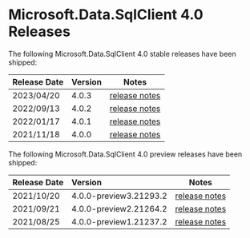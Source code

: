 # Microsoft.Data.SqlClient 4.0 Releases

The following Microsoft.Data.SqlClient 4.0 stable releases have been shipped:

| Release Date | Version | Notes |
| :-- | :-- | :--: |
| 2023/04/20 | 4.0.3 | [release notes](4.0.3.md) |
| 2022/09/13 | 4.0.2 | [release notes](4.0.2.md) |
| 2022/01/17 | 4.0.1 | [release notes](4.0.1.md) |
| 2021/11/18 | 4.0.0 | [release notes](4.0.0.md) |

The following Microsoft.Data.SqlClient 4.0 preview releases have been shipped:

| Release Date | Version | Notes |
| :-- | :-- | :--: |
| 2021/10/20 | 4.0.0-preview3.21293.2 | [release notes](4.0.0-preview3.md) |
| 2021/09/21 | 4.0.0-preview2.21264.2 | [release notes](4.0.0-preview2.md) |
| 2021/08/25 | 4.0.0-preview1.21237.2 | [release notes](4.0.0-preview1.md) |
